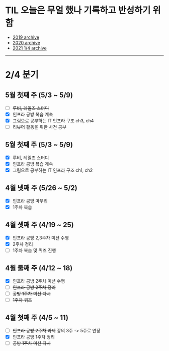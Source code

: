 # TIL 오늘은 무얼 했나 기록하고 반성하기 위함
- [2019 archive](https://github.com/nokchax/TIL/blob/master/archive/2019.md)
- [2020 archive](https://github.com/nokchax/TIL/blob/master/archive/2020.md)
- [2021 1/4 archive](https://github.com/nokchax/TIL/blob/master/archive/2021-first-quarter.md)
---
# 2/4 분기
## 5월 첫째 주 (5/3 ~ 5/9)
- [ ] ~~루비, 레일즈 스터디~~
- [x] 인프라 공방 복습 계속
- [x] 그림으로 공부하는 IT 인프라 구조 ch3, ch4
- [ ] 리뷰어 활동을 위한 사전 공부

## 5월 첫째 주 (5/3 ~ 5/9)
- [x] 루비, 레일즈 스터디
- [x] 인프라 공방 복습 계속
- [x] 그림으로 공부하는 IT 인프라 구조 ch1, ch2

## 4월 넷째 주 (5/26 ~ 5/2)
- [x] 인프라 공방 마무리
- [x] 1주차 복습

## 4월 셋째 주 (4/19 ~ 25)
- [x] 인프라 공방 2,3주차 미션 수행
- [x] 2주차 정리
- [ ] 1주차 복습 및 퀴즈 진행

## 4월 둘째 주 (4/12 ~ 18)
- [x] 인프라 공방 2주차 미션 수행
- [ ] ~~인프라 공방 2주차 정리~~
- [ ] ~~공방 1주차 미션 다시~~
- [ ] ~~1주차 퀴즈~~

## 4월 첫째 주 (4/5 ~ 11)
- [ ] ~~인프라 공방 2주차 과제~~ 강의 3주 -> 5주로 연장
- [x] 인프라 공방 1주차 정리
- [ ] ~~공방 1주차 미션 다시~~ 
